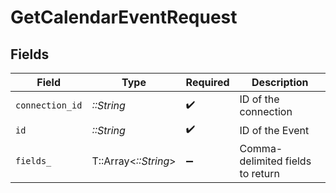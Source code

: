 # GetCalendarEventRequest


## Fields

| Field                            | Type                             | Required                         | Description                      |
| -------------------------------- | -------------------------------- | -------------------------------- | -------------------------------- |
| `connection_id`                  | *::String*                       | :heavy_check_mark:               | ID of the connection             |
| `id`                             | *::String*                       | :heavy_check_mark:               | ID of the Event                  |
| `fields_`                        | T::Array<*::String*>             | :heavy_minus_sign:               | Comma-delimited fields to return |
